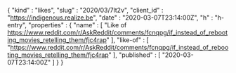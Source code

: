 {
  "kind" : "likes",
  "slug" : "2020/03/7lt2v",
  "client_id" : "https://indigenous.realize.be",
  "date" : "2020-03-07T23:14:00Z",
  "h" : "h-entry",
  "properties" : {
    "name" : [ "Like of https://www.reddit.com/r/AskReddit/comments/fcnqpg/if_instead_of_rebooting_movies_retelling_them/fjc4rap" ],
    "like-of" : [ "https://www.reddit.com/r/AskReddit/comments/fcnqpg/if_instead_of_rebooting_movies_retelling_them/fjc4rap" ],
    "published" : [ "2020-03-07T23:14:00Z" ]
  }
}
